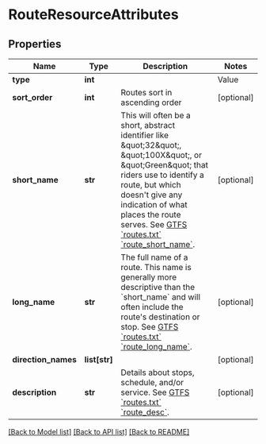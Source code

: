 # RouteResourceAttributes

## Properties
Name | Type | Description | Notes
------------ | ------------- | ------------- | -------------
**type** | **int** | | Value | Name          | Example    | |-------|---------------|------------| | &#x60;0&#x60;   | Light Rail    | Green Line | | &#x60;1&#x60;   | Heavy Rail    | Red Line   | | &#x60;2&#x60;   | Commuter Rail |            | | &#x60;3&#x60;   | Bus           |            | | &#x60;4&#x60;   | Ferry         |            |  | [optional] 
**sort_order** | **int** | Routes sort in ascending order | [optional] 
**short_name** | **str** | This will often be a short, abstract identifier like \&quot;32\&quot;, \&quot;100X\&quot;, or \&quot;Green\&quot; that riders use to identify a route, but which doesn&#39;t give any indication of what places the route serves. See [GTFS &#x60;routes.txt&#x60; &#x60;route_short_name&#x60;](https://github.com/google/transit/blob/master/gtfs/spec/en/reference.md#routestxt).  | [optional] 
**long_name** | **str** | The full name of a route. This name is generally more descriptive than the &#x60;short_name&#x60; and will often include the route&#39;s destination or stop. See [GTFS &#x60;routes.txt&#x60; &#x60;route_long_name&#x60;](https://github.com/google/transit/blob/master/gtfs/spec/en/reference.md#routestxt).  | [optional] 
**direction_names** | **list[str]** |  | [optional] 
**description** | **str** | Details about stops, schedule, and/or service.  See [GTFS &#x60;routes.txt&#x60; &#x60;route_desc&#x60;](https://github.com/google/transit/blob/master/gtfs/spec/en/reference.md#routestxt).  | [optional] 

[[Back to Model list]](../README.md#documentation-for-models) [[Back to API list]](../README.md#documentation-for-api-endpoints) [[Back to README]](../README.md)


